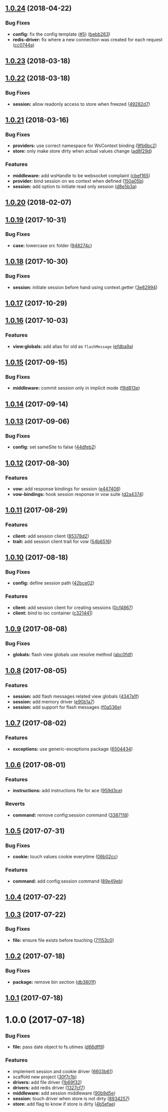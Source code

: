 <a name="1.0.24"></a>
## [1.0.24](https://github.com/adonisjs/adonis-session/compare/v1.0.23...v1.0.24) (2018-04-22)


### Bug Fixes

* **config:** fix the config template ([#5](https://github.com/adonisjs/adonis-session/issues/5)) ([bebb263](https://github.com/adonisjs/adonis-session/commit/bebb263))
* **redis-driver:** fix where a new connection was created for each request ([cc0744a](https://github.com/adonisjs/adonis-session/commit/cc0744a))



<a name="1.0.23"></a>
## [1.0.23](https://github.com/adonisjs/adonis-session/compare/v1.0.22...v1.0.23) (2018-03-18)



<a name="1.0.22"></a>
## [1.0.22](https://github.com/adonisjs/adonis-session/compare/v1.0.21...v1.0.22) (2018-03-18)


### Bug Fixes

* **session:** allow readonly access to store when freezed ([49282d7](https://github.com/adonisjs/adonis-session/commit/49282d7))



<a name="1.0.21"></a>
## [1.0.21](https://github.com/adonisjs/adonis-session/compare/v1.0.20...v1.0.21) (2018-03-16)


### Bug Fixes

* **providers:** use correct namespace for WsContext binding ([9fb6bc2](https://github.com/adonisjs/adonis-session/commit/9fb6bc2))
* **store:** only make store dirty when actual values change ([ad8f29d](https://github.com/adonisjs/adonis-session/commit/ad8f29d))


### Features

* **middleware:** add wsHandle to be websocket complaint ([cbef165](https://github.com/adonisjs/adonis-session/commit/cbef165))
* **provider:** bind session on ws context when defined ([150a05b](https://github.com/adonisjs/adonis-session/commit/150a05b))
* **session:** add option to initiate read only session ([d8e5b3a](https://github.com/adonisjs/adonis-session/commit/d8e5b3a))



<a name="1.0.20"></a>
## [1.0.20](https://github.com/adonisjs/adonis-session/compare/v1.0.19...v1.0.20) (2018-02-07)



<a name="1.0.19"></a>
## [1.0.19](https://github.com/adonisjs/adonis-session/compare/v1.0.18...v1.0.19) (2017-10-31)


### Bug Fixes

* **case:** lowercase src folder ([948274c](https://github.com/adonisjs/adonis-session/commit/948274c))



<a name="1.0.18"></a>
## [1.0.18](https://github.com/adonisjs/adonis-session/compare/v1.0.17...v1.0.18) (2017-10-30)


### Bug Fixes

* **session:** initiate session before hand using context.getter ([3e82994](https://github.com/adonisjs/adonis-session/commit/3e82994))



<a name="1.0.17"></a>
## [1.0.17](https://github.com/adonisjs/adonis-session/compare/v1.0.16...v1.0.17) (2017-10-29)



<a name="1.0.16"></a>
## [1.0.16](https://github.com/adonisjs/adonis-session/compare/v1.0.15...v1.0.16) (2017-10-03)


### Features

* **view:globals:** add alias for old as `flashMessage` ([efdba9a](https://github.com/adonisjs/adonis-session/commit/efdba9a))



<a name="1.0.15"></a>
## [1.0.15](https://github.com/adonisjs/adonis-session/compare/v1.0.14...v1.0.15) (2017-09-15)


### Bug Fixes

* **middleware:** commit session only in implicit mode ([f8d813e](https://github.com/adonisjs/adonis-session/commit/f8d813e))



<a name="1.0.14"></a>
## [1.0.14](https://github.com/adonisjs/adonis-session/compare/v1.0.13...v1.0.14) (2017-09-14)



<a name="1.0.13"></a>
## [1.0.13](https://github.com/adonisjs/adonis-session/compare/v1.0.12...v1.0.13) (2017-09-06)


### Bug Fixes

* **config:** set sameSite to false ([44dfeb2](https://github.com/adonisjs/adonis-session/commit/44dfeb2))



<a name="1.0.12"></a>
## [1.0.12](https://github.com/adonisjs/adonis-session/compare/v1.0.11...v1.0.12) (2017-08-30)


### Features

* **vow:** add response bindings for session ([e447408](https://github.com/adonisjs/adonis-session/commit/e447408))
* **vow-bindings:** hook session response in vow suite ([d2a4374](https://github.com/adonisjs/adonis-session/commit/d2a4374))



<a name="1.0.11"></a>
## [1.0.11](https://github.com/adonisjs/adonis-session/compare/v1.0.10...v1.0.11) (2017-08-29)


### Features

* **client:** add session client ([85378d2](https://github.com/adonisjs/adonis-session/commit/85378d2))
* **trait:** add session client trait for vow ([54b6516](https://github.com/adonisjs/adonis-session/commit/54b6516))



<a name="1.0.10"></a>
## [1.0.10](https://github.com/adonisjs/adonis-session/compare/v1.0.9...v1.0.10) (2017-08-18)


### Bug Fixes

* **config:** define session path ([42bce02](https://github.com/adonisjs/adonis-session/commit/42bce02))


### Features

* **client:** add session client for creating sessions ([0cf4867](https://github.com/adonisjs/adonis-session/commit/0cf4867))
* **client:** bind to ioc container ([c321441](https://github.com/adonisjs/adonis-session/commit/c321441))



<a name="1.0.9"></a>
## [1.0.9](https://github.com/adonisjs/adonis-session/compare/v1.0.8...v1.0.9) (2017-08-08)


### Bug Fixes

* **globals:** flash view globals use resolve method ([abc0fdf](https://github.com/adonisjs/adonis-session/commit/abc0fdf))



<a name="1.0.8"></a>
## [1.0.8](https://github.com/adonisjs/adonis-session/compare/v1.0.7...v1.0.8) (2017-08-05)


### Features

* **session:** add flash messages related view globals ([4347a1f](https://github.com/adonisjs/adonis-session/commit/4347a1f))
* **session:** add memory driver ([e90b1a7](https://github.com/adonisjs/adonis-session/commit/e90b1a7))
* **session:** add support for flash messages ([f0a536e](https://github.com/adonisjs/adonis-session/commit/f0a536e))



<a name="1.0.7"></a>
## [1.0.7](https://github.com/adonisjs/adonis-session/compare/v1.0.6...v1.0.7) (2017-08-02)


### Features

* **exceptions:** use generic-exceptions package ([6504434](https://github.com/adonisjs/adonis-session/commit/6504434))



<a name="1.0.6"></a>
## [1.0.6](https://github.com/adonisjs/adonis-session/compare/v1.0.5...v1.0.6) (2017-08-01)


### Features

* **instructions:** add instructions file for ace ([959d3ce](https://github.com/adonisjs/adonis-session/commit/959d3ce))


### Reverts

* **command:** remove config:session command ([3387118](https://github.com/adonisjs/adonis-session/commit/3387118))



<a name="1.0.5"></a>
## [1.0.5](https://github.com/adonisjs/adonis-session/compare/v1.0.4...v1.0.5) (2017-07-31)


### Bug Fixes

* **cookie:** touch values cookie everytime ([06b02cc](https://github.com/adonisjs/adonis-session/commit/06b02cc))


### Features

* **command:** add config:session command ([89e49eb](https://github.com/adonisjs/adonis-session/commit/89e49eb))



<a name="1.0.4"></a>
## [1.0.4](https://github.com/adonisjs/adonis-session/compare/v1.0.3...v1.0.4) (2017-07-22)



<a name="1.0.3"></a>
## [1.0.3](https://github.com/adonisjs/adonis-session/compare/v1.0.2...v1.0.3) (2017-07-22)


### Bug Fixes

* **file:** ensure file exists before touching ([71153c0](https://github.com/adonisjs/adonis-session/commit/71153c0))



<a name="1.0.2"></a>
## [1.0.2](https://github.com/adonisjs/adonis-session/compare/v1.0.1...v1.0.2) (2017-07-18)


### Bug Fixes

* **package:** remove bin section ([db3801f](https://github.com/adonisjs/adonis-session/commit/db3801f))



<a name="1.0.1"></a>
## [1.0.1](https://github.com/adonisjs/adonis-session/compare/v1.0.0...v1.0.1) (2017-07-18)



<a name="1.0.0"></a>
# 1.0.0 (2017-07-18)


### Bug Fixes

* **file:** pass date object to fs.utimes ([d66dff9](https://github.com/adonisjs/adonis-session/commit/d66dff9))


### Features

* implement session and cookie driver ([6603b61](https://github.com/adonisjs/adonis-session/commit/6603b61))
* scaffold new project ([30f7c1b](https://github.com/adonisjs/adonis-session/commit/30f7c1b))
* **drivers:** add file driver ([1b69f32](https://github.com/adonisjs/adonis-session/commit/1b69f32))
* **drivers:** add redis driver ([1327cf7](https://github.com/adonisjs/adonis-session/commit/1327cf7))
* **middleware:** add session middleware ([90b9d5e](https://github.com/adonisjs/adonis-session/commit/90b9d5e))
* **session:** touch driver when store is not dirty ([8934257](https://github.com/adonisjs/adonis-session/commit/8934257))
* **store:** add flag to know if store is dirty ([4b5efae](https://github.com/adonisjs/adonis-session/commit/4b5efae))




